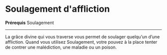 # Soulagement d'affliction

<p><strong>Prérequis</strong> Soulagement</p>
<hr>
<p>La grâce divine qui vous traverse vous permet de soulager quelqu’un d’une affliction. Quand vous utilisez Soulagement, votre pouvez à la place tenter de contrer une malédiction, une maladie ou un poison.</p>